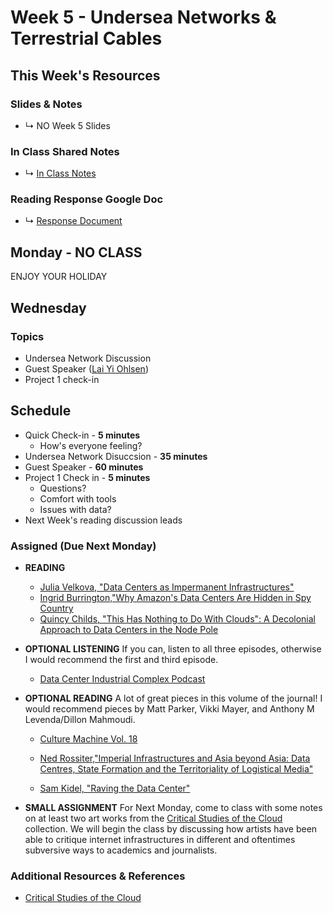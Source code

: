 # Week 5 - Undersea Networks & Terrestrial Cables


## This Week's Resources

### Slides & Notes 
* ↳ NO Week 5 Slides
### In Class Shared Notes
* ↳ [In Class Notes](https://docs.google.com/document/d/1v2XqOosts9svJJ-VPiQWGzaDlGUvF5M6oRVBcvclF5c/edit?usp=sharing)
### Reading Response Google Doc
* ↳ [Response Document](https://docs.google.com/document/d/1z9RFLIPTfHzS9kKKNdszuYYRxVgrxREBAZ1X29DAJfs/edit?usp=sharing)


## Monday - NO CLASS
ENJOY YOUR HOLIDAY


## Wednesday

### Topics
* Undersea Network Discussion
* Guest Speaker ([Lai Yi Ohlsen](https://laiyiohlsen.com/))
* Project 1 check-in

## Schedule
* Quick Check-in - __5 minutes__
    * How's everyone feeling?
* Undersea Network Disuccsion - __35 minutes__
* Guest Speaker - __60 minutes__
*  Project 1 Check in - __5 minutes__
    * Questions?
    * Comfort with tools
    * Issues with data?
* Next Week's reading discussion leads


### Assigned (**Due Next Monday**)

* **READING**

    * [Julia Velkova, "Data Centers as Impermanent Infrastructures"](https://culturemachine.net/vol-18-the-nature-of-data-centers/data-centers-as-impermanent/)
    * [Ingrid Burrington,"Why Amazon's Data Centers Are Hidden in Spy Country](https://www.theatlantic.com/technology/archive/2016/01/amazon-web-services-data-center/423147/)
    * [Quincy Childs, "This Has Nothing to Do With Clouds": A Decolonial Approach to Data Centers in the Node Pole](https://commonplace.knowledgefutures.org/pub/0rpv3iuc/release/1)

* **OPTIONAL LISTENING**
    If you can, listen to all three episodes, otherwise I would recommend the first and third episode.
    * [Data Center Industrial Complex Podcast](https://www.youtube.com/playlist?list=PLx7HtJGIlJ0HUvFkUpYxJwZEExpVNQAS1)

* **OPTIONAL READING**
    A lot of great pieces in this volume of the journal! I would recommend pieces by Matt Parker, Vikki Mayer, and Anthony M Levenda/Dillon Mahmoudi.
    * [Culture Machine Vol. 18](https://culturemachine.net/vol-18-the-nature-of-data-centers/)

    * [Ned Rossiter,"Imperial Infrastructures and Asia beyond Asia: Data Centres, State Formation and the Territoriality of Logistical Media"](https://twentynine.fibreculturejournal.org/wp-content/pdfs/FCJ-220NedRossiter.pdf)
    * [Sam Kidel, "Raving the Data Center"](https://www.ableton.com/en/blog/sam-kidel-raving-data-center/)

* **SMALL ASSIGNMENT**
    For Next Monday, come to class with some notes on at least two art works from the [Critical Studies of the Cloud](https://www.criticalstudiesofthe.cloud/db1) collection. We will begin the class by discussing how artists have been able to critique internet infrastructures in different and oftentimes subversive ways to academics and journalists.

### Additional Resources & References
* [Critical Studies of the Cloud](https://www.criticalstudiesofthe.cloud/db1)

